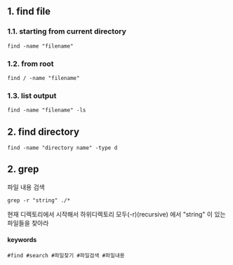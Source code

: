 ## 1. find file
### 1.1. starting from current directory
~~~
find -name "filename"
~~~

### 1.2. from root
~~~
find / -name "filename"
~~~

### 1.3. list output
~~~
find -name "filename" -ls
~~~

## 2. find directory
~~~
find -name "directory name" -type d
~~~

## 2. grep
파일 내용 검색
~~~
grep -r "string" ./*
~~~
현재 디렉토리에서 시작해서 하위디렉토리 모두(-r)(recursive) 에서 "string" 이 있는 파일들을 찾아라


#### keywords
~~~
#find #search #파일찾기 #파일검색 #파일내용
~~~
